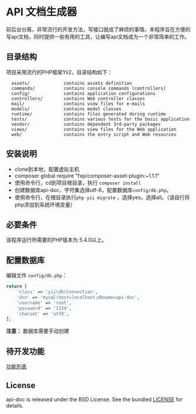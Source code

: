 API 文档生成器
============================

前后台分离，非常流行的开发方法，写接口就成了麻烦的事情。本程序旨在方便的写api文档，同时提供一些有用的工具，让编写api文档成为一个非常简单的工作。



目录结构
-------------------

项目采用流行的PHP框架Yii2，目录结构如下：

      assets/             contains assets definition
      commands/           contains console commands (controllers)
      config/             contains application configurations
      controllers/        contains Web controller classes
      mail/               contains view files for e-mails
      models/             contains model classes
      runtime/            contains files generated during runtime
      tests/              contains various tests for the basic application
      vendor/             contains dependent 3rd-party packages
      views/              contains view files for the Web application
      web/                contains the entry script and Web resources


安装说明
-------------------

  - clone到本地，配置虚拟主机
  - composer global require "fxp/composer-asset-plugin:~1.1.1"
  - 使用命令行，cd到项目根目录，执行 `composer install`
  - 创建数据库api-doc，字符集选择utf-8，配置数据库`config/db.php`。
  - 使用命令行，在根目录执行`php yii migrate` ，选择yes，选择all。（请自行将php添加到系统环境变量）


必要条件
------------

该程序运行所需要的PHP版本为 5.4.0以上。


配置数据库
-------------

编辑文件 `config/db.php`：

```php
return [
    'class' => 'yii\db\Connection',
    'dsn' => 'mysql:host=localhost;dbname=api-doc',
    'username' => 'root',
    'password' => '1234',
    'charset' => 'utf8',
];
```

**注意：** 数据库需要手动创建


待开发功能
-------------

[功能列表](todoTask.md)


License
-------------

api-doc is released under the BSD License. See the bundled [LICENSE](LICENSE.md) for details.
